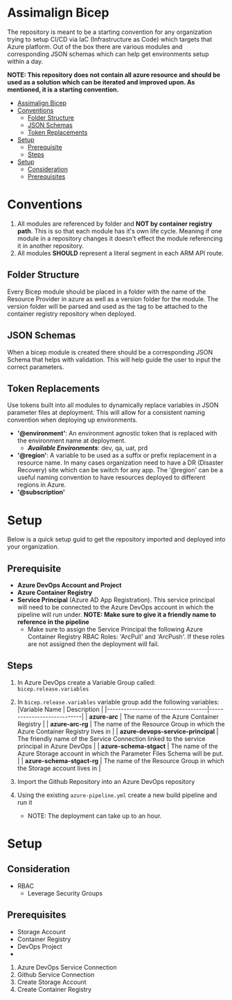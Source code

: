# Assimalign Bicep
The repository is meant to be a starting convention for any organization trying to setup CI/CD via IaC (Infrastructure as Code) which targets that Azure platform. Out of the box there are various modules and corresponding JSON schemas which can help get environments setup within a day.

**NOTE: This repository does not contain all azure resource and should be used as a solution which can be iterated and improved upon. As mentioned, it is a starting convention.**

- [Assimalign Bicep](#assimalign-bicep)
- [Conventions](#conventions)
  - [Folder Structure](#folder-structure)
  - [JSON Schemas](#json-schemas)
  - [Token Replacements](#token-replacements)
- [Setup](#setup)
  - [Prerequisite](#prerequisite)
  - [Steps](#steps)
- [Setup](#setup-1)
  - [Consideration](#consideration)
  - [Prerequisites](#prerequisites)

# Conventions


1. All modules are referenced by folder and **NOT by container registry path**. This is so that each module has it's own life cycle. Meaning if one module in a repository changes it doesn't effect the module referencing it in another repository.
2. All modules **SHOULD** represent a literal segment in each ARM API route. 

## Folder Structure
Every Bicep module should be placed in a folder with the name of the Resource Provider in azure as well as a version folder for the module. The version folder will be parsed and used as the tag to be attached to the container registry repository when deployed.

## JSON Schemas
When a bicep module is created there should be a corresponding JSON Schema that helps with validation. This will help guide the user to input the correct parameters.


## Token Replacements
Use tokens built into all modules to dynamically replace variables in JSON parameter files at deployment. This will allow for a consistent naming convention when deploying up environments.

- **'@environment'**: An environment agnostic token that is replaced with the environment name at deployment.
  - ***Available Environments***: dev, qa, uat, prd
- **'@region'**: A variable to be used as a suffix or prefix replacement in a resource name. In many cases organization need to have a DR (Disaster Recovery) site which can be switch for any app. The '@region' can be a useful naming convention to have resources deployed to different regions in Azure.
- **'@subscription'**


# Setup
Below is a quick setup guid to get the repository imported and deployed into your organization.




## Prerequisite
- **Azure DevOps Account and Project**
- **Azure Container Registry**
- **Service Principal** (Azure AD App Registration). This service principal will need to be connected to the Azure DevOps account in which the pipeline will run under. **NOTE: Make sure to give it a friendly name to reference in the pipeline**
  - Make sure to assign the Service Principal the following Azure Container Registry RBAC Roles: 'ArcPull' and 'ArcPush'. If these roles are not assigned then the deployment will fail.


## Steps 
1. In Azure DevOps create a Variable Group called: `bicep.release.variables`
2. In `bicep.release.variables` variable group add the following variables: 
   |Variable Name                       | Description                |
   |------------------------------------|----------------------------|
   | **azure-arc**                      | The name of the Azure Container Registry |
   | **azure-arc-rg**                   | The name of the Resource Group in which the Azure Container Registry lives in |
   | **azure-devops-service-principal** | The friendly name of the Service Connection linked to the service principal in Azure DevOps |
   | **azure-schema-stgact**            | The name of the Azure Storage account in which the Parameter Files Schema will be put. |
   | **azure-schema-stgact-rg**         | The name of the Resource Group in which the Storage account lives in |

3. Import the Github Repository into an Azure DevOps repository
4. Using the existing `azure-pipeline.yml` create a new build pipeline and run it
   - NOTE: The deployment can take up to an hour.






# Setup

## Consideration
- RBAC
  - Leverage Security Groups

## Prerequisites
- Storage Account
- Container Registry
- DevOps Project
- 

1. Azure DevOps Service Connection
2. Github Service Connection
3. Create Storage Account
4. Create Container Registry